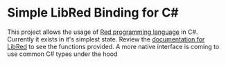 # Simple LibRed Binding for C#

This project allows the usage of [Red programming language](http://www.red-lang.org/) in C#.   Currently it exists in it's simplest state.  Review the [documentation for LibRed](https://doc.red-lang.org/en/libred.html) to see the functions provided.   A more native interface is coming to use common C# types under the hood
